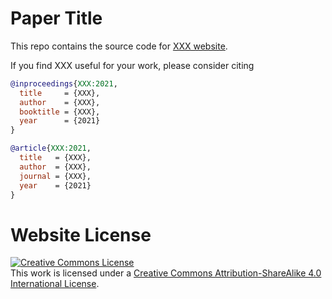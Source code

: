 # Paper Title

This repo contains the source code for [XXX website](https://XXX.github.io/XXX/).

If you find XXX useful for your work, please consider citing
```BibTeX
@inproceedings{XXX:2021,
  title     = {XXX},
  author    = {XXX},
  booktitle = {XXX},
  year      = {2021}
}

@article{XXX:2021,
  title   = {XXX},
  author  = {XXX},
  journal = {XXX},
  year    = {2021}
}
```

# Website License
<a rel="license" href="http://creativecommons.org/licenses/by-sa/4.0/"><img alt="Creative Commons License" style="border-width:0" src="https://i.creativecommons.org/l/by-sa/4.0/88x31.png" /></a><br />This work is licensed under a <a rel="license" href="http://creativecommons.org/licenses/by-sa/4.0/">Creative Commons Attribution-ShareAlike 4.0 International License</a>.
